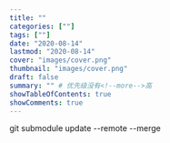 ```yaml
---
title: ""
categories: [""]
tags: [""]
date: "2020-08-14"
lastmod: "2020-08-14"
cover: "images/cover.png"
thumbnail: "images/cover.png"
draft: false
summary: "" # 优先级没有<!--more-->高
showTableOfContents: true
showComments: true
---
```



git submodule update --remote --merge
